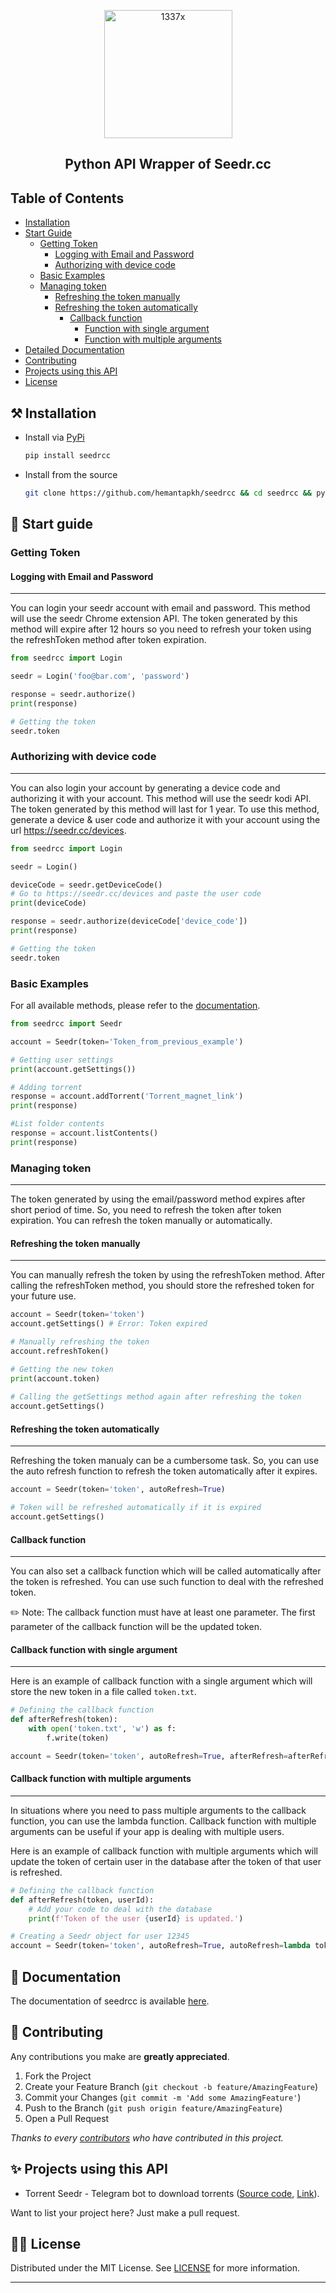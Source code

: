 <p align="center">
<img src="https://i.pinimg.com/originals/50/90/de/5090de031ef49e2b7beedab9b40ae283.png" align="center" height=205 alt="1337x" />
</p>

<h2 align='center'>Python API Wrapper of Seedr.cc</h2>

## Table of Contents
- [Installation](#⚒️-installation)
- [Start Guide](#📝-start-guide)
    - [Getting Token](#getting-token)
        - [Logging with Email and Password](#logging-with-email-and-password)
        - [Authorizing with device code](#authorizing-with-device-code)
    - [Basic Examples](#basic-examples)
    - [Managing token](#managing-token)
        - [Refreshing the token manually](#refreshing-the-token-manually)
        - [Refreshing the token automatically](#refreshing-the-token-automatically)
            - [Callback function](#callback-function)
                - [Function with single argument](#callback-function-with-single-argument)
                - [Function with multiple arguments](#callback-function-with-multiple-arguments)
- [Detailed Documentation](#📖-documentation)
- [Contributing](#🤝-contributing)
- [Projects using this API](#✨-projects-using-this-api)
- [License](#👮‍♀️-license)

## ⚒️ Installation
- Install via [PyPi](https://www.pypi.org/project/seedrcc)
    ```bash
    pip install seedrcc
    ```

- Install from the source
    ```bash
    git clone https://github.com/hemantapkh/seedrcc && cd seedrcc && python setup.py sdist && pip install dist/*
    ```

## 📝 Start guide


### Getting Token


#### Logging with Email and Password
----
You can login your seedr account with email and password. This method will use the seedr Chrome extension API. The token generated by this method will expire after 12 hours so you need to refresh your token using the refreshToken method after token expiration.

```python
from seedrcc import Login

seedr = Login('foo@bar.com', 'password')

response = seedr.authorize()
print(response)

# Getting the token 
seedr.token
```

### Authorizing with device code
----

You can also login your account by generating a device code and authorizing it with your account. This method will use the seedr kodi API. The token generated by this method will last for 1 year. To use this method, generate a device & user code and authorize it with your account using the url https://seedr.cc/devices.

```python
from seedrcc import Login

seedr = Login()

deviceCode = seedr.getDeviceCode()
# Go to https://seedr.cc/devices and paste the user code
print(deviceCode)

response = seedr.authorize(deviceCode['device_code'])
print(response)

# Getting the token
seedr.token
```

### Basic Examples

For all available methods, please refer to the [documentation](https://seedrcc.readthedocs.org/en/latest/).

```python
from seedrcc import Seedr

account = Seedr(token='Token_from_previous_example')

# Getting user settings
print(account.getSettings())

# Adding torrent
response = account.addTorrent('Torrent_magnet_link')
print(response)

#List folder contents
response = account.listContents()
print(response)
```

### Managing token
----

The token generated by using the email/password method expires after short period of time. So, you need to refresh the token after token expiration. You can refresh the token manually or automatically.

#### Refreshing the token manually
----
You can manually refresh the token by using the refreshToken method. After calling the refreshToken method, you should store the refreshed token for your future use.

```python
account = Seedr(token='token')
account.getSettings() # Error: Token expired

# Manually refreshing the token
account.refreshToken()

# Getting the new token
print(account.token)
 
# Calling the getSettings method again after refreshing the token
account.getSettings()
```

#### Refreshing the token automatically
----
Refreshing the token manualy can be a cumbersome task. So, you can use the auto refresh function to refresh the token automatically after it expires.

```python
account = Seedr(token='token', autoRefresh=True)

# Token will be refreshed automatically if it is expired
account.getSettings()
```

#### Callback function
----
You can also set a callback function which will be called automatically after the token is refreshed. You can use such function to deal with the refreshed token.

✏️ Note: The callback function must have at least one parameter. The first parameter of the callback function will be the updated token.

#### Callback function with single argument
----
Here is an example of callback function with a single argument which will store the new token in a file called `token.txt`.

```python
# Defining the callback function
def afterRefresh(token):
    with open('token.txt', 'w') as f:
        f.write(token)

account = Seedr(token='token', autoRefresh=True, afterRefresh=afterRefresh)
```

#### Callback function with multiple arguments
----
In situations where you need to pass multiple arguments to the callback function, you can use the lambda function. Callback function with multiple arguments can be useful if your app is dealing with multiple users.

Here is an example of callback function with multiple arguments which will update the token of certain user in the database after the token of that user is refreshed.

```python
# Defining the callback function
def afterRefresh(token, userId):
    # Add your code to deal with the database
    print(f'Token of the user {userId} is updated.')

# Creating a Seedr object for user 12345
account = Seedr(token='token', autoRefresh=True, autoRefresh=lambda token: afterRefresh(token, userId='12345'))
```

## 📖 Documentation

The documentation of seedrcc is available [here](https://seedrcc.readthedocs.org/en/latest/).


## 🤝 Contributing

Any contributions you make are **greatly appreciated**.

1. Fork the Project
2. Create your Feature Branch (`git checkout -b feature/AmazingFeature`)
3. Commit your Changes (`git commit -m 'Add some AmazingFeature'`)
4. Push to the Branch (`git push origin feature/AmazingFeature`)
5. Open a Pull Request


*Thanks to every [contributors](https://github.com/hemantapkh/1337x/graphs/contributors) who have contributed in this project.*

## ✨ Projects using this API

* Torrent Seedr - Telegram bot to download torrents ([Source code](https://github.com/hemantapkh/torrentseedr), [Link](https://t.me/torrentseedrbot)).

Want to list your project here? Just make a pull request.

## 👮‍♀️ License

Distributed under the MIT License. See [LICENSE](https://github.com/hemantapkh/seedrcc/blob/main/LICENSE) for more information.

-----
